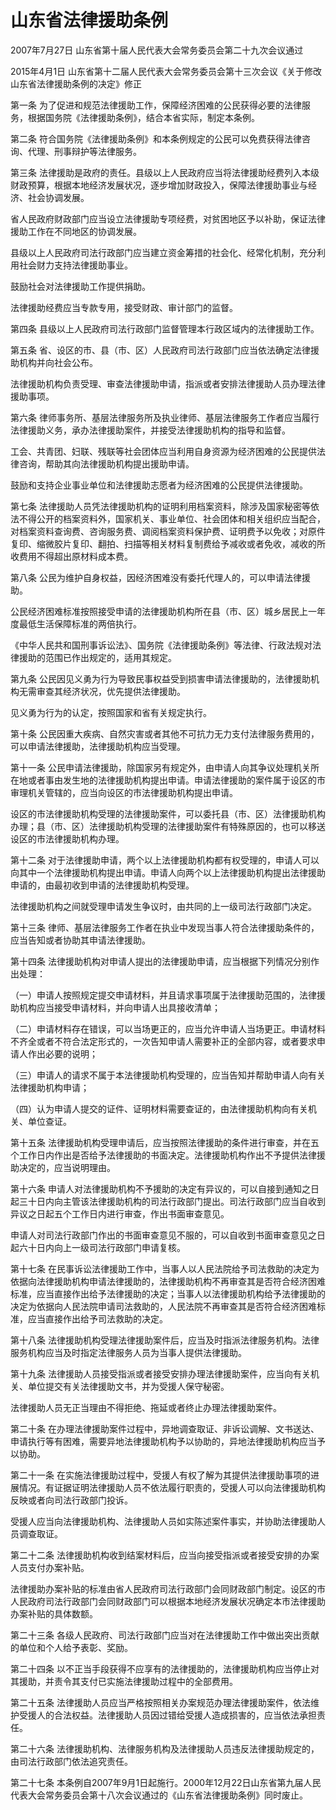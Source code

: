 # 山东省法律援助条例

2007年7月27日 山东省第十届人民代表大会常务委员会第二十九次会议通过

2015年4月1日 山东省第十二届人民代表大会常务委员会第十三次会议《关于修改山东省法律援助条例的决定》修正



第一条 为了促进和规范法律援助工作，保障经济困难的公民获得必要的法律服务，根据国务院《法律援助条例》，结合本省实际，制定本条例。

第二条 符合国务院《法律援助条例》和本条例规定的公民可以免费获得法律咨询、代理、刑事辩护等法律服务。

第三条 法律援助是政府的责任。县级以上人民政府应当将法律援助经费列入本级财政预算，根据本地经济发展状况，逐步增加财政投入，保障法律援助事业与经济、社会协调发展。

省人民政府财政部门应当设立法律援助专项经费，对贫困地区予以补助，保证法律援助工作在不同地区的协调发展。

县级以上人民政府司法行政部门应当建立资金筹措的社会化、经常化机制，充分利用社会财力支持法律援助事业。

鼓励社会对法律援助工作提供捐助。

法律援助经费应当专款专用，接受财政、审计部门的监督。

第四条 县级以上人民政府司法行政部门监督管理本行政区域内的法律援助工作。

第五条 省、设区的市、县（市、区）人民政府司法行政部门应当依法确定法律援助机构并向社会公布。

法律援助机构负责受理、审查法律援助申请，指派或者安排法律援助人员办理法律援助事项。

第六条 律师事务所、基层法律服务所及执业律师、基层法律服务工作者应当履行法律援助义务，承办法律援助案件，并接受法律援助机构的指导和监督。

工会、共青团、妇联、残联等社会团体应当利用自身资源为经济困难的公民提供法律咨询，帮助其向法律援助机构提出援助申请。

鼓励和支持企业事业单位和法律援助志愿者为经济困难的公民提供法律援助。

第七条 法律援助人员凭法律援助机构的证明利用档案资料，除涉及国家秘密等依法不得公开的档案资料外，国家机关、事业单位、社会团体和相关组织应当配合，对档案资料查询费、咨询服务费、调阅档案资料保护费、证明费予以免收；对原件复印、缩微胶片复印、翻拍、扫描等相关材料复制费给予减收或者免收，减收的所收费用不得超出原材料成本费。

第八条 公民为维护自身权益，因经济困难没有委托代理人的，可以申请法律援助。

公民经济困难标准按照接受申请的法律援助机构所在县（市、区）城乡居民上一年度最低生活保障标准的两倍执行。

《中华人民共和国刑事诉讼法》、国务院《法律援助条例》等法律、行政法规对法律援助的范围已作出规定的，适用其规定。

第九条 公民因见义勇为行为导致民事权益受到损害申请法律援助的，法律援助机构无需审查其经济状况，优先提供法律援助。

见义勇为行为的认定，按照国家和省有关规定执行。

第十条 公民因重大疾病、自然灾害或者其他不可抗力无力支付法律服务费用的，可以申请法律援助，法律援助机构应当受理。

第十一条 公民申请法律援助，除国家另有规定外，由申请人向其争议处理机关所在地或者事由发生地的法律援助机构提出申请。申请法律援助的案件属于设区的市审理机关管辖的，应当向设区的市法律援助机构提出申请。

设区的市法律援助机构受理的法律援助案件，可以委托县（市、区）法律援助机构办理；县（市、区）法律援助机构受理的法律援助案件有特殊原因的，也可以移送设区的市法律援助机构办理。

第十二条 对于法律援助申请，两个以上法律援助机构都有权受理的，申请人可以向其中一个法律援助机构提出申请。申请人向两个以上法律援助机构提出法律援助申请的，由最初收到申请的法律援助机构受理。

法律援助机构之间就受理申请发生争议时，由共同的上一级司法行政部门决定。

第十三条 律师、基层法律服务工作者在执业中发现当事人符合法律援助条件的，应当告知或者协助其申请法律援助。

第十四条 法律援助机构对申请人提出的法律援助申请，应当根据下列情况分别作出处理：

（一）申请人按照规定提交申请材料，并且请求事项属于法律援助范围的，法律援助机构应当接受申请材料，并向申请人出具接收清单；

（二）申请材料存在错误，可以当场更正的，应当允许申请人当场更正。申请材料不齐全或者不符合法定形式的，一次告知申请人需要补正的全部内容，或者要求申请人作出必要的说明；

（三）申请人的请求不属于本法律援助机构受理的，应当告知并帮助申请人向有关法律援助机构申请；

（四）认为申请人提交的证件、证明材料需要查证的，由法律援助机构向有关机关、单位查证。

第十五条 法律援助机构受理申请后，应当按照法律援助的条件进行审查，并在五个工作日内作出是否给予法律援助的书面决定。法律援助机构作出不予提供法律援助决定的，应当说明理由。

第十六条 申请人对法律援助机构不予援助的决定有异议的，可以自接到通知之日起三十日内向主管该法律援助机构的司法行政部门提出。司法行政部门应当自收到异议之日起五个工作日内进行审查，作出书面审查意见。

申请人对司法行政部门作出的书面审查意见不服的，可以自收到书面审查意见之日起六十日内向上一级司法行政部门申请复核。

第十七条 在民事诉讼法律援助工作中，当事人以人民法院给予司法救助的决定为依据向法律援助机构申请法律援助的，法律援助机构不再审查其是否符合经济困难标准，应当直接作出给予法律援助的决定；当事人以法律援助机构给予法律援助的决定为依据向人民法院申请司法救助的，人民法院不再审查其是否符合经济困难标准，应当直接作出给予司法救助的决定。

第十八条 法律援助机构受理法律援助案件后，应当及时指派法律服务机构。法律服务机构应当及时指定法律服务人员为当事人提供法律援助。

第十九条 法律援助人员接受指派或者接受安排办理法律援助案件，应当向有关机关、单位提交有关法律援助文书，并为受援人保守秘密。

法律援助人员无正当理由不得拒绝、拖延或者终止办理法律援助案件。

第二十条 在办理法律援助案件过程中，异地调查取证、非诉讼调解、文书送达、申请执行等有困难，需要异地法律援助机构予以协助的，异地法律援助机构应当予以协助。

第二十一条 在实施法律援助过程中，受援人有权了解为其提供法律援助事项的进展情况。有证据证明法律援助人员不依法履行职责的，受援人可以向法律援助机构反映或者向司法行政部门投诉。

受援人应当向法律援助机构、法律援助人员如实陈述案件事实，并协助法律援助人员调查取证。

第二十二条 法律援助机构收到结案材料后，应当向接受指派或者接受安排的办案人员支付办案补贴。

法律援助办案补贴的标准由省人民政府司法行政部门会同财政部门制定。设区的市人民政府司法行政部门会同财政部门可以根据本地经济发展状况确定本市法律援助办案补贴的具体数额。

第二十三条 各级人民政府、司法行政部门应当对在法律援助工作中做出突出贡献的单位和个人给予表彰、奖励。

第二十四条 以不正当手段获得不应享有的法律援助的，法律援助机构应当停止对其援助，并责令其支付已实施法律援助过程中的全部费用。

第二十五条 法律援助人员应当严格按照相关办案规范办理法律援助案件，依法维护受援人的合法权益。法律援助人员因过错给受援人造成损害的，应当依法承担责任。

第二十六条 法律援助机构、法律服务机构及法律援助人员违反法律援助规定的，由司法行政部门依法追究责任。

第二十七条 本条例自2007年9月1日起施行。2000年12月22日山东省第九届人民代表大会常务委员会第十八次会议通过的《山东省法律援助条例》同时废止。